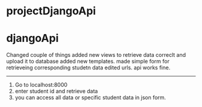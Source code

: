 # projectDjangoApi
# djangoApi

Changed couple of things added new views to retrieve data correclt and upload it to database
added new templates. made simple form for retrieveing corresponding studetn data
edited urls. 
api works fine.

***
1. Go to localhost:8000
2. enter student id and retrieve data
3. you can access all data or specific student data in json form.
